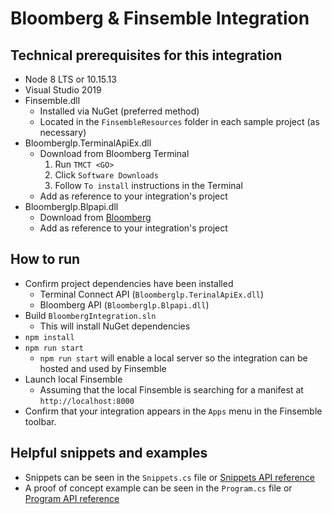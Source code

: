 # Bloomberg & Finsemble Integration

## Technical prerequisites for this integration

* Node 8 LTS or 10.15.13
* Visual Studio 2019
* Finsemble.dll
  * Installed via NuGet (preferred method)
  * Located in the `FinsembleResources` folder in each sample project (as necessary)
* Bloomberglp.TerminalApiEx.dll
  * Download from Bloomberg Terminal
      1. Run `TMCT <GO>`
      1. Click `Software Downloads`
      1. Follow `To install` instructions in the Terminal
  * Add as reference to your integration's project
* Bloomberglp.Blpapi.dll
  * Download from [Bloomberg](https://www.bloomberg.com/professional/support/api-library/)
  * Add as reference to your integration's project

## How to run

* Confirm project dependencies have been installed
  * Terminal Connect API (`Bloomberglp.TerinalApiEx.dll`)
  * Bloomberg API (`Bloomberglp.Blpapi.dll`)
* Build `BloombergIntegration.sln`
  * This will install NuGet dependencies
* `npm install`
* `npm run start`
  * `npm run start` will enable a local server so the integration can be hosted and used by Finsemble
* Launch local Finsemble
  * Assuming that the local Finsemble is searching for a manifest at `http://localhost:8000`
* Confirm that your integration appears in the `Apps` menu in the Finsemble toolbar.

## Helpful snippets and examples

* Snippets can be seen in the `Snippets.cs` file or [Snippets API reference](xref:BloombergBridge.Snippets)
* A proof of concept example can be seen in the `Program.cs` file or [Program API reference](xref:BloombergBridge.Program)
